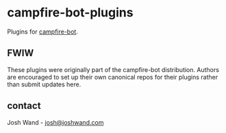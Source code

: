 # campfire-bot-plugins

Plugins for [campfire-bot](https://github.com/joshwand/campfire-bot/).

## FWIW

These plugins were originally part of the campfire-bot distribution. Authors are encouraged to set up their own canonical repos for their plugins rather than submit updates here.

## contact

Josh Wand - josh@joshwand.com
